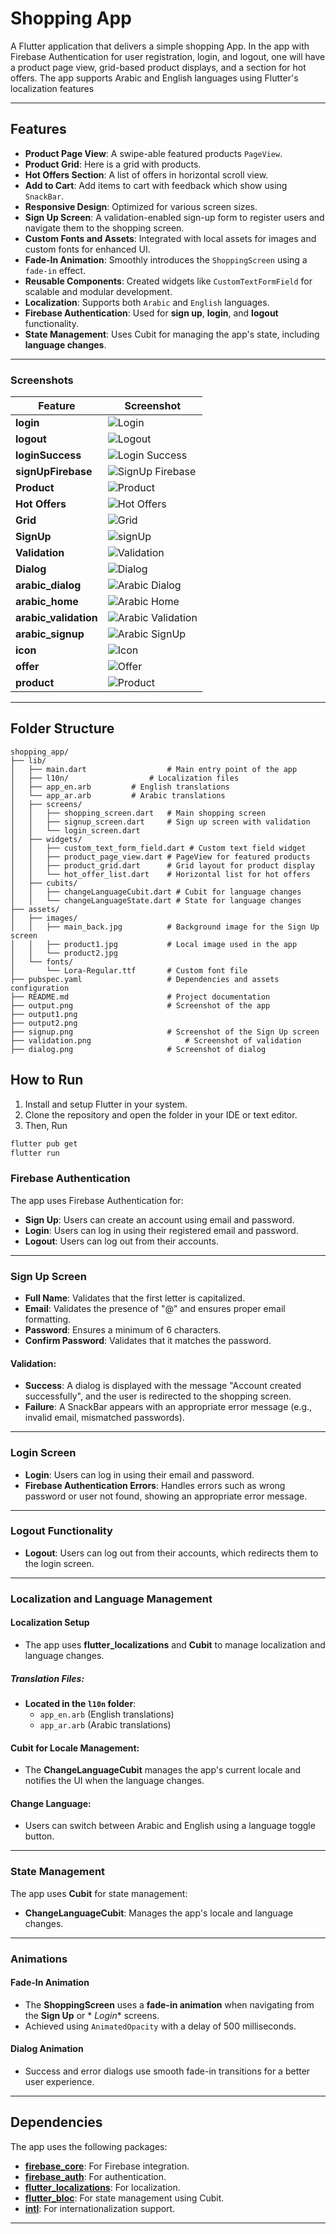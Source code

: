 # Shopping App

A Flutter application that delivers a simple shopping App. In the app with Firebase Authentication
for user registration, login, and logout, one will have a product page
view, grid-based product displays, and a section for hot offers.
The app supports Arabic and English languages using Flutter's localization features

---

## Features

- **Product Page View**: A swipe-able featured products `PageView`.
- **Product Grid**: Here is a grid with products.
- **Hot Offers Section**: A list of offers in horizontal scroll view.
- **Add to Cart**: Add items to cart with feedback which show using `SnackBar`.
- **Responsive Design**: Optimized for various screen sizes.
- **Sign Up Screen**: A validation-enabled sign-up form to register users and navigate them to the
  shopping screen.
- **Custom Fonts and Assets**: Integrated with local assets for images and custom fonts for enhanced
  UI.
- **Fade-In Animation**: Smoothly introduces the `ShoppingScreen` using a `fade-in` effect.
- **Reusable Components**: Created widgets like `CustomTextFormField` for scalable and modular
  development.
- **Localization**: Supports both `Arabic` and `English` languages.
- **Firebase Authentication**: Used for **sign up**, **login**, and **logout** functionality.
- **State Management**: Uses Cubit for managing the app's state, including **language changes**.

---

### Screenshots

| **Feature**           | **Screenshot**                                          |
|-----------------------|---------------------------------------------------------|
| **login**             | ![Login](screenshots/login.jpeg)                        |
| **logout**            | ![Logout](screenshots/logout.jpeg)                      |
| **loginSuccess**      | ![Login Success](screenshots/loginSuccess.jpeg)         |
| **signUpFirebase**    | ![SignUp Firebase](screenshots/signUpFirebase.jpeg)     |
| **Product**           | ![Product](screenshots/output.png)                      |
| **Hot Offers**        | ![Hot Offers](screenshots/output2.png)                  |
| **Grid**              | ![Grid](screenshots/grid.png)                           |
| **SignUp**            | ![signUp](screenshots/signUp.png)                       |
| **Validation**        | ![Validation](screenshots/validation.png)               |
| **Dialog**            | ![Dialog](screenshots/dialog.png)                       |
| **arabic_dialog**     | ![Arabic Dialog](screenshots/arabic_dialog.jpg)         |
| **arabic_home**       | ![Arabic Home](screenshots/arabic_home.jpg)             |
| **arabic_validation** | ![Arabic Validation](screenshots/arabic_validation.jpg) |
| **arabic_signup**     | ![Arabic SignUp](screenshots/arabic_signup.jpg)         |
| **icon**              | ![Icon](screenshots/icon.jpg)                           |
| **offer**             | ![Offer](screenshots/offer.jpg)                         |
| **product**           | ![Product](screenshots/product.jpg)                     |

---

## Folder Structure

```plaintext
shopping_app/
├── lib/
│   ├── main.dart                  # Main entry point of the app
│   ├── l10n/                  # Localization files
│   ├── app_en.arb         # English translations
│   └── app_ar.arb         # Arabic translations
│   ├── screens/
│   │   ├── shopping_screen.dart   # Main shopping screen
│   │   ├── signup_screen.dart     # Sign up screen with validation
│   │   └── login_screen.dart
│   ├── widgets/
│   │   ├── custom_text_form_field.dart # Custom text field widget
│   │   ├── product_page_view.dart # PageView for featured products
│   │   ├── product_grid.dart      # Grid layout for product display
│   │   └── hot_offer_list.dart    # Horizontal list for hot offers
│   ├── cubits/
│   │   ├── changeLanguageCubit.dart # Cubit for language changes
│   │   └── changeLanguageState.dart # State for language changes 
├── assets/
│   ├── images/
│   │   ├── main_back.jpg          # Background image for the Sign Up screen
│   │   ├── product1.jpg           # Local image used in the app
│   │   └── product2.jpg
│   └── fonts/
│       └── Lora-Regular.ttf       # Custom font file
├── pubspec.yaml                   # Dependencies and assets configuration
├── README.md                      # Project documentation
├── output.png                     # Screenshot of the app
├── output1.png
├── output2.png
├── signup.png                     # Screenshot of the Sign Up screen
├── validation.png                     # Screenshot of validation
├── dialog.png                     # Screenshot of dialog

```

## How to Run

1. Install and setup Flutter in your system.
2. Clone the repository and open the folder in your IDE or text editor.
3. Then, Run

```bash
flutter pub get
flutter run

```

### Firebase Authentication

The app uses Firebase Authentication for:

- **Sign Up**: Users can create an account using email and password.
- **Login**: Users can log in using their registered email and password.
- **Logout**: Users can log out from their accounts.

---

### Sign Up Screen

- **Full Name**: Validates that the first letter is capitalized.
- **Email**: Validates the presence of "@" and ensures proper email formatting.
- **Password**: Ensures a minimum of 6 characters.
- **Confirm Password**: Validates that it matches the password.

#### Validation:

- **Success**: A dialog is displayed with the message "Account created successfully", and the user
  is redirected to the shopping screen.
- **Failure**: A SnackBar appears with an appropriate error message (e.g., invalid email, mismatched
  passwords).

---

### Login Screen

- **Login**: Users can log in using their email and password.
- **Firebase Authentication Errors**: Handles errors such as wrong password or user not found,
  showing an appropriate error message.

---

### Logout Functionality

- **Logout**: Users can log out from their accounts, which redirects them to the login screen.

---

### Localization and Language Management

#### Localization Setup

- The app uses **flutter_localizations** and **Cubit** to manage localization and language changes.

##### Translation Files:

- **Located in the `l10n` folder**:
    - `app_en.arb` (English translations)
    - `app_ar.arb` (Arabic translations)

#### Cubit for Locale Management:

- The **ChangeLanguageCubit** manages the app's current locale and notifies the UI when the language
  changes.

#### Change Language:

- Users can switch between Arabic and English using a language toggle button.

---

### State Management

The app uses **Cubit** for state management:

- **ChangeLanguageCubit**: Manages the app's locale and language changes.

---

### Animations

#### Fade-In Animation

- The **ShoppingScreen** uses a **fade-in animation** when navigating from the **Sign Up** or *
  *Login** screens.
- Achieved using `AnimatedOpacity` with a delay of 500 milliseconds.

#### Dialog Animation

- Success and error dialogs use smooth fade-in transitions for a better user experience.

---

## Dependencies

The app uses the following packages:

- **[firebase_core](https://pub.dev/packages/firebase_core)**: For Firebase integration.
- **[firebase_auth](https://pub.dev/packages/firebase_auth)**: For authentication.
- **[flutter_localizations](https://pub.dev/packages/flutter_localizations)**: For localization.
- **[flutter_bloc](https://pub.dev/packages/flutter_bloc)**: For state management using Cubit.
- **[intl](https://pub.dev/packages/intl)**: For internationalization support.

---